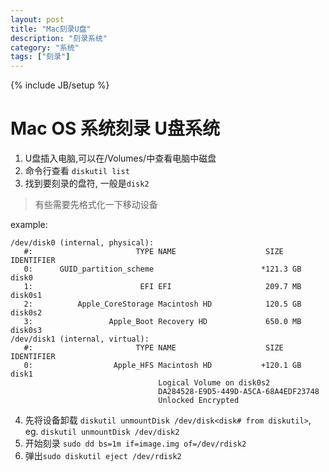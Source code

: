 ```yaml
---
layout: post
title: "Mac刻录U盘"
description: "刻录系统"
category: "系统"
tags: ["刻录"]
---
```

{% include JB/setup %}

Mac OS 系统刻录 U盘系统
======

1. U盘插入电脑,可以在/Volumes/中查看电脑中磁盘
2. 命令行查看 `diskutil list`
3. 找到要刻录的盘符, 一般是`disk2`

> 有些需要先格式化一下移动设备

example:

```
/dev/disk0 (internal, physical):
   #:                       TYPE NAME                    SIZE       IDENTIFIER
   0:      GUID_partition_scheme                        *121.3 GB   disk0
   1:                        EFI EFI                     209.7 MB   disk0s1
   2:          Apple_CoreStorage Macintosh HD            120.5 GB   disk0s2
   3:                 Apple_Boot Recovery HD             650.0 MB   disk0s3
/dev/disk1 (internal, virtual):
   #:                       TYPE NAME                    SIZE       IDENTIFIER
   0:                  Apple_HFS Macintosh HD           +120.1 GB   disk1
                                 Logical Volume on disk0s2
                                 DA284528-E9D5-449D-A5CA-68A4EDF23748
                                 Unlocked Encrypted
```
4. 先将设备卸载 `diskutil unmountDisk /dev/disk<disk# from diskutil>`, eg. `diskutil
   unmountDisk /dev/disk2`
5. 开始刻录 `sudo dd bs=1m if=image.img of=/dev/rdisk2`
6. 弹出`sudo diskutil eject /dev/rdisk2`
